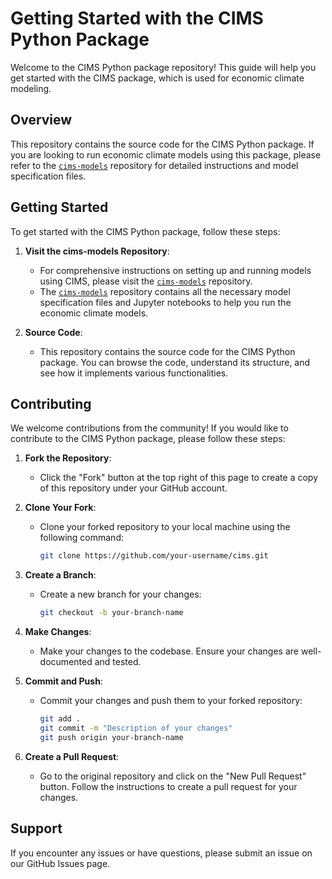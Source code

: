 # Getting Started with the CIMS Python Package
Welcome to the CIMS Python package repository! This guide will help you get started with the CIMS package, which is used for economic climate modeling.

## Overview
This repository contains the source code for the CIMS Python package. If you are looking to run economic climate models using this package, please refer to the [`cims-models`](https://github.com/EMRG-SFU/cims-models/) repository for detailed instructions and model specification files.

## Getting Started

To get started with the CIMS Python package, follow these steps:

1. **Visit the cims-models Repository**:
   - For comprehensive instructions on setting up and running models using CIMS, please visit the [`cims-models`](https://github.com/EMRG-SFU/cims-models/) repository.
   - The [`cims-models`](https://github.com/EMRG-SFU/cims-models/) repository contains all the necessary model specification files and Jupyter notebooks to help you run the economic climate models.

2. **Source Code**:
   - This repository contains the source code for the CIMS Python package. You can browse the code, understand its structure, and see how it implements various functionalities.

## Contributing

We welcome contributions from the community! If you would like to contribute to the CIMS Python package, please follow these steps:

1. **Fork the Repository**:
   - Click the "Fork" button at the top right of this page to create a copy of this repository under your GitHub account.

2. **Clone Your Fork**:
   - Clone your forked repository to your local machine using the following command:
     ```bash
     git clone https://github.com/your-username/cims.git
     ```

3. **Create a Branch**:
   - Create a new branch for your changes:
     ```bash
     git checkout -b your-branch-name
     ```

4. **Make Changes**:
   - Make your changes to the codebase. Ensure your changes are well-documented and tested.

5. **Commit and Push**:
   - Commit your changes and push them to your forked repository:
     ```bash
     git add .
     git commit -m "Description of your changes"
     git push origin your-branch-name
     ```

6. **Create a Pull Request**:
   - Go to the original repository and click on the "New Pull Request" button. Follow the instructions to create a pull request for your changes.

## Support

If you encounter any issues or have questions, please submit an issue on our GitHub Issues page.
